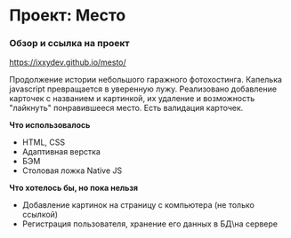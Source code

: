 # Проект: Место

### Обзор и ссылка на проект

https://ixxydev.github.io/mesto/

Продолжение истории небольшого гаражного фотохостинга. Капелька javascript превращается в уверенную лужу. Реализовано добавление карточек с названием и картинкой, их удаление и возможность "лайкнуть" понравившееся место. Есть валидация карточек.


**Что использовалось**

* HTML, CSS
* Адаптивная верстка
* БЭМ
* Столовая ложка Native JS


**Что хотелось бы, но пока нельзя**

* Добавление картинок на страницу с компьютера (не только ссылкой)
* Регистрация пользователя, хранение его данных в БД\на сервере
